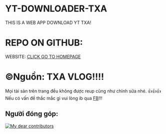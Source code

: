 # YT-DOWNLOADER-TXA
THIS IS A WEB APP DOWNLOAD YT TXA!

# REPO ON GITHUB: 

WEBSITE: [CLICK GO TO HOMEPAGE](https://bom.so/YouTube-Downloader!)

# ©️Nguồn: TXA VLOG!!!!

Mọi tài sản trên trang đều không được reup cũng như chỉnh sửa nhé.
👍👍👍Nếu có vấn đề thắc mắc gì vui lòng ib qua [FB](https://bom.so/FB_ADMIN)!!!

## Người đóng góp:
 [![My dear contributors](https://contrib.rocks/image?repo=TXAVL/YT-DOWNLOADER-TXA)]([https://github.com/TXAVL/YT-DOWNLOADER-TXA/graphs/contributors])<br><br>
